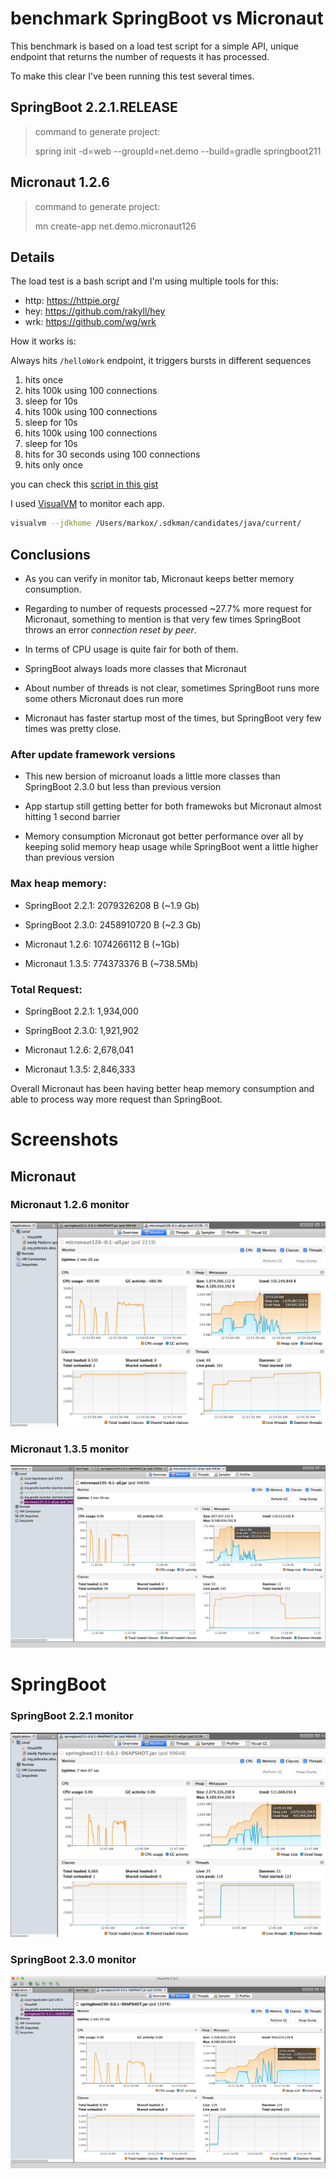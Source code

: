 # benchmark SpringBoot vs Micronaut

This benchmark is based on a load test script for a simple API,
unique endpoint that returns the number of requests it has processed.

To make this clear I've been running this test several times.

## SpringBoot 2.2.1.RELEASE

> command to generate project:
>
> spring init -d=web --groupId=net.demo --build=gradle springboot211

## Micronaut 1.2.6

> command to generate project:
>
> mn create-app net.demo.micronaut126

## Details

The load test is a bash script and I'm using multiple tools for this:

 - http: https://httpie.org/
 - hey: https://github.com/rakyll/hey
 - wrk: https://github.com/wg/wrk

How it works is:

Always hits `/helloWork` endpoint, it triggers bursts in different sequences

 1. hits once
 2. hits 100k using 100 connections
 3. sleep for 10s
 4. hits 100k using 100 connections
 5. sleep for 10s
 6. hits 100k using 100 connections
 7. sleep for 10s
 8. hits for 30 seconds using 100 connections
 9. hits only once

you can check this [script in this gist][load_test]

I used [VisualVM][] to monitor each app.

```bash
visualvm --jdkhome /Users/markox/.sdkman/candidates/java/current/
```

## Conclusions

- As you can verify in monitor tab, Micronaut keeps better memory consumption.

- Regarding to number of requests processed ~27.7% more request for Micronaut, something to mention is that very few times SpringBoot throws an error *connection reset by peer*.

- In terms of CPU usage is quite fair for both of them.

- SpringBoot always loads more classes that Micronaut

- About number of threads is not clear, sometimes SpringBoot runs more some others Micronaut does run more

- Micronaut has faster startup most of the times, but SpringBoot very few times was pretty close.

### After update framework versions

- This new bersion of microanut loads a little more classes than SpringBoot 2.3.0 but less than previous version 

- App startup still getting better for both framewoks but Micronaut almost hitting 1 second barrier

- Memory consumption Micronaut got better performance over all by keeping solid memory heap usage while SpringBoot went a little higher than previous version

### Max heap memory:

- SpringBoot 2.2.1: 2079326208 B (~1.9 Gb)
- SpringBoot 2.3.0: 2458910720 B (~2.3 Gb)

- Micronaut 1.2.6:  1074266112 B (~1Gb)
- Micronaut 1.3.5:  774373376 B (~738.5Mb)

### Total Request:

- SpringBoot 2.2.1: 1,934,000
- SpringBoot 2.3.0: 1,921,902

- Micronaut 1.2.6:  2,678,041
- Micronaut 1.3.5:  2,846,333

Overall Micronaut has been having better heap memory consumption and able to process way more request than SpringBoot.

# Screenshots 

## Micronaut

### Micronaut 1.2.6 monitor
![Micronaut](screenshots/micronaut126.png)

### Micronaut 1.3.5 monitor
![Micronaut](screenshots/micronaut135.png)


# SpringBoot

### SpringBoot 2.2.1 monitor
![SpringBoot](screenshots/springboot211.png)

### SpringBoot 2.3.0 monitor
![SpringBoot](screenshots/springboot230.png)

[load_test]: https://gist.github.com/Markitox/9c178e12de45df114142cd568dde3876
[VisualVM]: https://visualvm.github.io/
